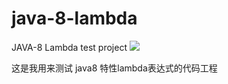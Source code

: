 # java-8-lambda
JAVA-8 Lambda test project
<a href='https://travis-ci.org/rexren/java-8-lambda/builds'><img src='https://travis-ci.org/rexren/java-8-lambda.svg?branch=master'></a>

这是我用来测试 java8 特性lambda表达式的代码工程
